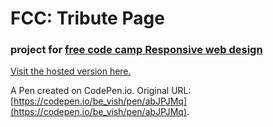 # FCC: Tribute Page

### project for [free code camp Responsive web design](https://www.freecodecamp.org/learn/responsive-web-design/)

[Visit the hosted version here.](https://bevishal.github.io/Tribute-Page/)

A Pen created on CodePen.io. Original URL: [https://codepen.io/be_vish/pen/abJPJMq](https://codepen.io/be_vish/pen/abJPJMq).


